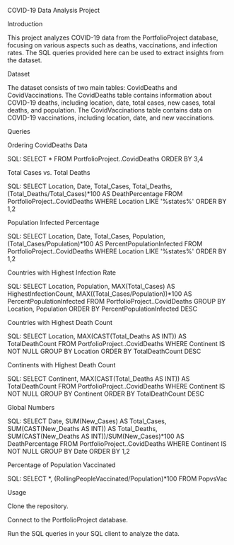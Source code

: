 COVID-19 Data Analysis Project

Introduction

This project analyzes COVID-19 data from the PortfolioProject database, focusing on various aspects such as deaths, vaccinations, and infection rates. The SQL queries provided here can be used to extract insights from the dataset.


Dataset

The dataset consists of two main tables: CovidDeaths and CovidVaccinations. The CovidDeaths table contains information about COVID-19 deaths, including location, date, total cases, new cases, total deaths, and population. The CovidVaccinations table contains data on COVID-19 vaccinations, including location, date, and new vaccinations.


Queries

Ordering CovidDeaths Data

SQL: SELECT * FROM PortfolioProject..CovidDeaths ORDER BY 3,4


Total Cases vs. Total Deaths

SQL: SELECT Location, Date, Total_Cases, Total_Deaths, (Total_Deaths/Total_Cases)*100 AS DeathPercentage FROM PortfolioProject..CovidDeaths WHERE Location LIKE '%states%' ORDER BY 1,2


Population Infected Percentage

SQL: SELECT Location, Date, Total_Cases, Population, (Total_Cases/Population)*100 AS PercentPopulationInfected FROM PortfolioProject..CovidDeaths WHERE Location LIKE '%states%' ORDER BY 1,2


Countries with Highest Infection Rate

SQL: SELECT Location, Population, MAX(Total_Cases) AS HighestInfectionCount, MAX((Total_Cases/Population))*100 AS PercentPopulationInfected FROM PortfolioProject..CovidDeaths GROUP BY Location, Population ORDER BY PercentPopulationInfected DESC


Countries with Highest Death Count

SQL: SELECT Location, MAX(CAST(Total_Deaths AS INT)) AS TotalDeathCount FROM PortfolioProject..CovidDeaths WHERE Continent IS NOT NULL GROUP BY Location ORDER BY TotalDeathCount DESC


Continents with Highest Death Count

SQL: SELECT Continent, MAX(CAST(Total_Deaths AS INT)) AS TotalDeathCount FROM PortfolioProject..CovidDeaths WHERE Continent IS NOT NULL GROUP BY Continent ORDER BY TotalDeathCount DESC


Global Numbers

SQL: SELECT Date, SUM(New_Cases) AS Total_Cases, SUM(CAST(New_Deaths AS INT)) AS Total_Deaths, SUM(CAST(New_Deaths AS INT))/SUM(New_Cases)*100 AS DeathPercentage FROM PortfolioProject..CovidDeaths WHERE Continent IS NOT NULL GROUP BY Date ORDER BY 1,2


Percentage of Population Vaccinated

SQL: SELECT *, (RollingPeopleVaccinated/Population)*100 FROM PopvsVac


Usage

Clone the repository.

Connect to the PortfolioProject database.

Run the SQL queries in your SQL client to analyze the data.

